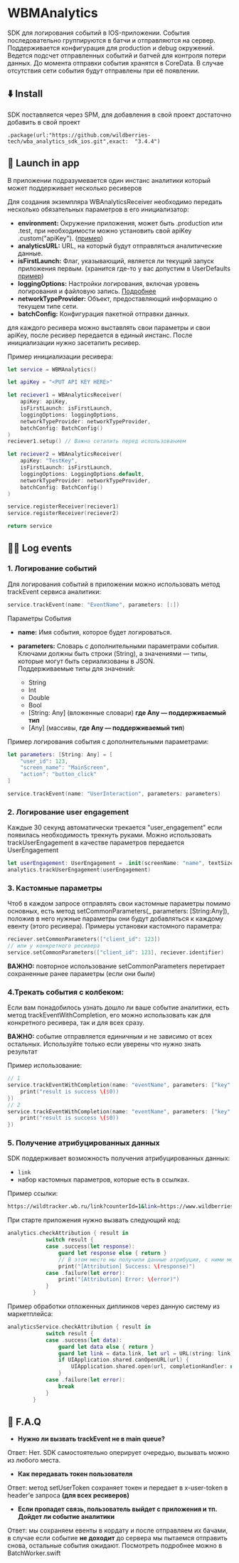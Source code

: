 # WBMAnalytics

SDK для логирования событий в IOS-приложении. События последовательно группируются в батчи и отправляются на сервер. Поддерживается конфигурация для production и debug окружений. Ведется подсчет отправленных событий и батчей для контроля потери данных. До момента отправки события хранятся в CoreData. В случае отсутствия сети события будут отправлены при её появлении. 

## ⬇️ Install

SDK поставляется через SPM, для добавления в свой проект достаточно добавить в свой проект 

```
.package(url:"https://github.com/wildberries-tech/wba_analytics_sdk_ios.git",exact:  "3.4.4")
```

## 🚀 Launch in app

В приложении подразумевается один инстанс аналитики который может поддерживает несколько ресиверов

Для создания экземпляра WBAnalyticsReceiver необходимо передать несколько обязательных параметров в его инициализатор:
    
- **environment:** Окружение приложения, может быть .production или .test, при необходимости можно установить свой apiKey .custom("apiKey"). ([пример](https://github.com/wildberries-tech/wba_analytics_sdk_ios/-/blob/master/WBMAnalytics/WBMAnalyticsTestApp/AppDelegate.swift?ref_type%253Dheads#L31))
- **analyticsURL:** URL, на который будут отправляться аналитические данные.
- **isFirstLaunch:** Флаг, указывающий, является ли текущий запуск приложения первым.  (хранится где-то у вас допустим в UserDefaults [пример](https://github.com/wildberries-tech/wba_analytics_sdk_ios/-/blob/master/WBMAnalytics/WBMAnalyticsTestApp/AppDelegate.swift?ref_type%253Dheads#L30))
- **loggingOptions:** Настройки логирования, включая уровень логирования и файловую запись. [Подробнее](.Docs/LoggingOptions.md)
- **networkTypeProvider:** Объект, предоставляющий информацию о текущем типе сети.
- **batchConfig:** Конфигурация пакетной отправки данных.

для каждого ресивера можно выставлять свои параметры и свои apiKey, после ресивер передается в единый инстанс. После инициализации нужно засетапить ресивер.

Пример инициализации ресивера:
```swift
let service = WBMAnalytics()

let apiKey = "<PUT API KEY HERE>"

let reciever1 = WBAnalyticsReceiver(
    apiKey: apiKey,
    isFirstLaunch: isFirstLaunch,
    loggingOptions: loggingOptions,
    networkTypeProvider: networkTypeProvider,
    batchConfig: BatchConfig()
)
reciever1.setup() // Важно сетапить перед использованием

let reciever2 = WBAnalyticsReceiver(
    apiKey: "TestKey",
    isFirstLaunch: isFirstLaunch,
    loggingOptions: LoggingOptions.default,
    networkTypeProvider: networkTypeProvider,
    batchConfig: BatchConfig()
)

service.registerReceiver(reciever1)
service.registerReceiver(reciever2)

return service
```

## 🧑‍💻 Log events

### 1. Логирование событий

Для логирования событий в приложении можно использовать метод trackEvent сервиса аналитики:
    
```swift
service.trackEvent(name: "EventName", parameters: [:])
```
Параметры События

- **name:** Имя события, которое будет логироваться.
- **parameters:** Словарь с дополнительными параметрами события. Ключами должны быть строки (String), а значениями — типы, которые могут быть сериализованы в JSON.         
Поддерживаемые типы для значений:

    - String
    - Int
    - Double
    - Bool
    - [String: Any] (вложенные словари) **где Any — поддерживаемый тип**
    - [Any] (массивы, **где Any — поддерживаемый тип**)
        
Пример логирования события с дополнительными параметрами:
```swift
let parameters: [String: Any] = [
    "user_id": 123,
    "screen_name": "MainScreen",
    "action": "button_click"
]

service.trackEvent(name: "UserInteraction", parameters: parameters)
```

### 2. Логирование user engagement


Каждые 30 секунд автоматически трекается "user_engagement" если появилась необходимость трекнуть руками. Можно использовать trackUserEngagement в качестве параметров передается UserEngagement

```swift
let userEngagement: UserEngagement = .init(screenName: "name", textSize: .large)
analytics.trackUserEngagement(userEngagement)
```
### 3. Кастомные параметры
Чтоб в каждом запросе отправлять свои кастомные параметры помимо основных, есть метод setCommonParameters(_ parameters: [String:Any]), положив в него нужные параметры они будут добавляться к каждому евенту (этого ресивера).
Примеры установки кастомного параметра:
```swift
reciever.setCommonParameters(["client_id": 123])
// или у конкретного ресивера 
service.setCommonParameters(["client_id": 123], reciever.identifier) 
```
**ВАЖНО:** повторное использование setCommonParameters перетирает сохраненные ранее параметры (если они были)


### 4.Трекать события с колбеком:
Если вам понадобилось узнать дошло ли ваше событие аналитики, есть метод trackEventWithCompletion, его можно использовать как для конкретного ресивера, так и для всех сразу.

**ВАЖНО:** событие отправляется единичным и не зависимо от всех остальных. Используйте только если уверены что нужно знать результат

Пример использование: 
``` swift
// 1
service.trackEventWithCompletion(name: "eventName", parameters: ["key":"123"], completion: { 
    print("result is success \($0))
})
// 2
service.trackEventWithCompletion(name: "eventName", parameters: ["key":"123"], receiverIdentifier: reciever.identifier, completion: { 
    print("result is success \($0))
})
```

### 5. Получение атрибуцированных данных

SDK поддерживает возможность получения атрибуцированных данных:

- `link`
- набор кастомных параметров, которые есть в ссылках.

Пример ссылки:

```bash
https://wildtracker.wb.ru/link?counterId=1&link=https://www.wildberries.ru/catalog/256870994/detail.aspx
```

При старте приложения нужно вызвать следующий код:

```swift
analytics.checkAttribution { result in
            switch result {
            case .success(let response):
                guard let response else { return }
                // В этом месте мы получили данные атрибуции, с ними можно работать дальше
                print("[Attribution] Success: \(response)")
            case .failure(let error):
                print("[Attribution] Error: \(error)")
            }
        }
```

Пример обработки отложенных диплинков через данную систему из маркетплейса:

```swift
analyticsService.checkAttribution { result in
            switch result {
            case .success(let data):
                guard let data else { return }
                guard let link = data.link, let url = URL(string: link) else { return }
                if UIApplication.shared.canOpenURL(url) {
                    UIApplication.shared.open(url, completionHandler: nil)
                }
            case .failure(let error):
                break
            }
        }
```


## 📝 F.A.Q

 - **Нужно ли вызвать trackEvent не в main queue?** 

Ответ: Нет. SDK самостоятельно оперирует очередью, вызывать можно из любого места.

 - **Как передавать токен пользователя**

Ответ: метод setUserToken сохраняет токен и передает в x-user-token в header'e запроса **(для всех ресиверов)**

- **Если пропадет связь, пользователь выйдет c приложения и тп. Дойдет ли событие аналитики**
 
Ответ: мы сохраняем  евенты в кордату и после отправляем их бачами, в случае если событие **не доходит** до сервера мы пытаемся отправить снова, остальные события ожидают. Посмотреть подробнее можно в BatchWorker.swift 
